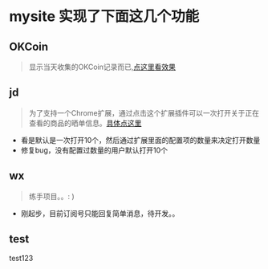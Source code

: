 mysite 实现了下面这几个功能
=====

OKCoin
----
>显示当天收集的OKCoin记录而已,[点这里看效果](http://kejt.cn/ltc)

jd
----
>为了支持一个Chrome扩展，通过点击这个扩展插件可以一次打开关于正在查看的商品的晒单信息。[具体点这里](https://github.com/hhhyde/chrome-Extensions)

* 看是默认是一次打开10个，然后通过扩展里面的配置项的数量来决定打开数量
* 修复bug，没有配置过数量的用户默认打开10个

wx
----
>练手项目。。: )

* 刚起步，目前订阅号只能回复简单消息，待开发。。


test
---
test123
